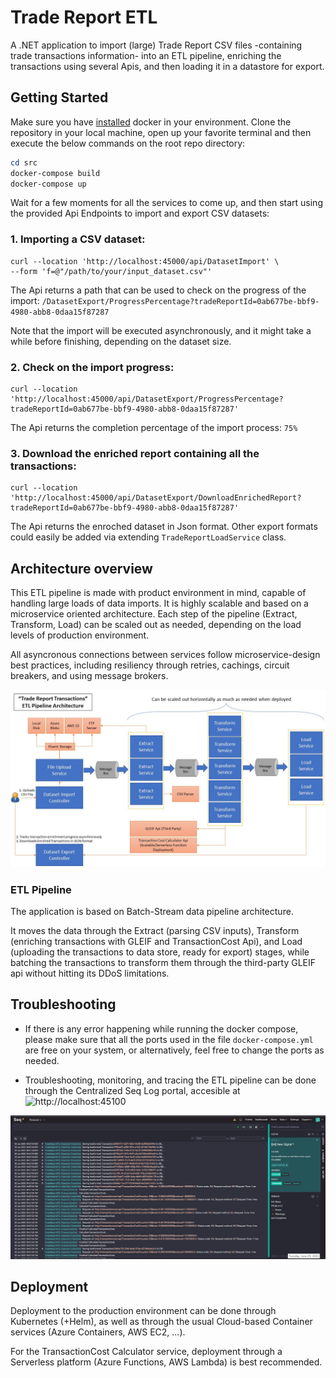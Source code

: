 # Trade Report ETL

A .NET application to import (large) Trade Report CSV files -containing trade transactions information- into an ETL pipeline, enriching the transactions using several Apis, and then loading it in a datastore for export. 

## Getting Started

Make sure you have [installed](https://docs.docker.com/docker-for-windows/install/) docker in your environment. Clone the repository in your local machine, open up your favorite terminal and then execute the below commands on the root repo directory:

```powershell
cd src
docker-compose build
docker-compose up
```

Wait for a few moments for all the services to come up, and then start using the provided Api Endpoints to import and export CSV datasets:

### 1. Importing a CSV dataset:

```
curl --location 'http://localhost:45000/api/DatasetImport' \
--form 'f=@"/path/to/your/input_dataset.csv"'
```

The Api returns a path that can be used to check on the progress of the import:
`/DatasetExport/ProgressPercentage?tradeReportId=0ab677be-bbf9-4980-abb8-0daa15f87287`

Note that the import will be executed asynchronously, and it might take a while before finishing, depending on the dataset size.

### 2. Check on the import progress:

```
curl --location 'http://localhost:45000/api/DatasetExport/ProgressPercentage?tradeReportId=0ab677be-bbf9-4980-abb8-0daa15f87287'
```

The Api returns the completion percentage of the import process:
`75%`


### 3. Download the enriched report containing all the transactions:


```
curl --location 'http://localhost:45000/api/DatasetExport/DownloadEnrichedReport?tradeReportId=0ab677be-bbf9-4980-abb8-0daa15f87287'
```
The Api returns the enroched dataset in Json format. Other export formats could easily be added via extending `TradeReportLoadService` class.


## Architecture overview


This ETL pipeline is made with product environment in mind, capable of handling large loads of data imports. It is highly scalable and based on a microservice oriented architecture. Each step of the pipeline (Extract, Transform, Load) can be scaled out as needed, depending on the load levels of production environment.

All asyncronous connections between services follow microservice-design best practices, including resiliency through retries, cachings, circuit breakers, and using message brokers. 

![](https://raw.githubusercontent.com/vbearn/TradeReportETL/master/images/architecture.jpg)


### ETL Pipeline

The application is based on Batch-Stream data pipeline architecture.

It moves the data through the Extract (parsing CSV inputs), Transform (enriching transactions with GLEIF and TransactionCost Api), and Load (uploading the transactions to data store, ready for export) stages, while batching the transactions to transform them through the third-party GLEIF api without hitting its DDoS limitations.

## Troubleshooting

- If there is any error happening while running the docker compose, please make sure that all the ports used in the file `docker-compose.yml` are free on your system, or alternatively, feel free to change the ports as needed.

- Troubleshooting, monitoring, and tracing the ETL pipeline can be done through the Centralized Seq Log portal, accesible at ![http://localhost:45100](http://localhost:45100)

![](https://raw.githubusercontent.com/vbearn/TradeReportETL/master/images/seq.jpg)

## Deployment

Deployment to the production environment can be done through Kubernetes (+Helm), as well as through the usual Cloud-based Container services (Azure Containers, AWS EC2, ...). 

For the TransactionCost Calculator service, deployment through a Serverless platform (Azure Functions, AWS Lambda) is best recommended.